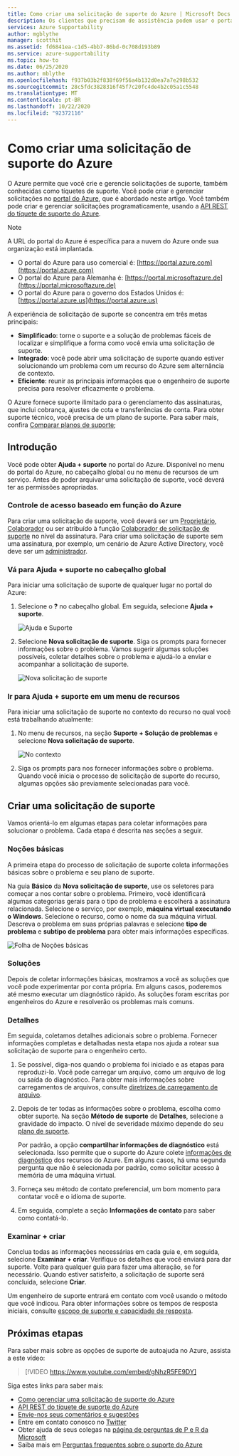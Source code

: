 ```yaml
---
title: Como criar uma solicitação de suporte do Azure | Microsoft Docs
description: Os clientes que precisam de assistência podem usar o portal do Azure para encontrar soluções de autoatendimento e para criar e gerenciar solicitações de suporte.
services: Azure Supportability
author: mgblythe
manager: scotthit
ms.assetid: fd6841ea-c1d5-4bb7-86bd-0c708d193b89
ms.service: azure-supportability
ms.topic: how-to
ms.date: 06/25/2020
ms.author: mblythe
ms.openlocfilehash: f937b03b2f838f69f56a4b132d0ea7a7e298b532
ms.sourcegitcommit: 28c5fdc3828316f45f7c20fc4de4b2c05a1c5548
ms.translationtype: MT
ms.contentlocale: pt-BR
ms.lasthandoff: 10/22/2020
ms.locfileid: "92372116"
---
```

# <a name="create-an-azure-support-request"></a>Como criar uma solicitação de suporte do Azure

O Azure permite que você crie e gerencie solicitações de suporte, também conhecidas como tíquetes de suporte. Você pode criar e gerenciar solicitações no [portal do Azure](https://portal.azure.com), que é abordado neste artigo. Você também pode criar e gerenciar solicitações programaticamente, usando a [API REST do tíquete de suporte do Azure](/rest/api/support).

> [!NOTE]
> A URL do portal do Azure é específica para a nuvem do Azure onde sua organização está implantada.
>
>* O portal do Azure para uso comercial é: [https://portal.azure.com](https://portal.azure.com)
>* O portal do Azure para Alemanha é: [https://portal.microsoftazure.de](https://portal.microsoftazure.de)
>* O portal do Azure para o governo dos Estados Unidos é: [https://portal.azure.us](https://portal.azure.us)

A experiência de solicitação de suporte se concentra em três metas principais:

* **Simplificado**: torne o suporte e a solução de problemas fáceis de localizar e simplifique a forma como você envia uma solicitação de suporte.
* **Integrado**: você pode abrir uma solicitação de suporte quando estiver solucionando um problema com um recurso do Azure sem alternância de contexto.
* **Eficiente**: reunir as principais informações que o engenheiro de suporte precisa para resolver eficazmente o problema.

O Azure fornece suporte ilimitado para o gerenciamento das assinaturas, que inclui cobrança, ajustes de cota e transferências de conta. Para obter suporte técnico, você precisa de um plano de suporte. Para saber mais, confira [Comparar planos de suporte](https://azure.microsoft.com/support/plans);

## <a name="getting-started"></a>Introdução

Você pode obter **Ajuda + suporte** no portal do Azure. Disponível no menu do portal do Azure, no cabeçalho global ou no menu de recursos de um serviço. Antes de poder arquivar uma solicitação de suporte, você deverá ter as permissões apropriadas.

### <a name="azure-role-based-access-control"></a>Controle de acesso baseado em função do Azure

Para criar uma solicitação de suporte, você deverá ser um [Proprietário](../../role-based-access-control/built-in-roles.md#owner), [Colaborador](../../role-based-access-control/built-in-roles.md#contributor) ou ser atribuído à função [Colaborador de solicitação de suporte](../../role-based-access-control/built-in-roles.md#support-request-contributor) no nível da assinatura. Para criar uma solicitação de suporte sem uma assinatura, por exemplo, um cenário de Azure Active Directory, você deve ser um [administrador](../../active-directory/roles/permissions-reference.md).

### <a name="go-to-help--support-from-the-global-header"></a>Vá para Ajuda + suporte no cabeçalho global

Para iniciar uma solicitação de suporte de qualquer lugar no portal do Azure:

1. Selecione o **?** no cabeçalho global. Em seguida, selecione **Ajuda + suporte**.

   ![Ajuda e Suporte](./media/how-to-create-azure-support-request/helpandsupportnewlower.png)

1. Selecione **Nova solicitação de suporte**. Siga os prompts para fornecer informações sobre o problema. Vamos sugerir algumas soluções possíveis, coletar detalhes sobre o problema e ajudá-lo a enviar e acompanhar a solicitação de suporte.

   ![Nova solicitação de suporte](./media/how-to-create-azure-support-request/newsupportrequest2lower.png)

### <a name="go-to-help--support-from-a-resource-menu"></a>Ir para Ajuda + suporte em um menu de recursos

Para iniciar uma solicitação de suporte no contexto do recurso no qual você está trabalhando atualmente:

1. No menu de recursos, na seção **Suporte + Solução de problemas** e selecione **Nova solicitação de suporte**.

   ![No contexto](./media/how-to-create-azure-support-request/incontext2lower.png)

1. Siga os prompts para nos fornecer informações sobre o problema. Quando você inicia o processo de solicitação de suporte do recurso, algumas opções são previamente selecionadas para você.

## <a name="create-a-support-request"></a>Criar uma solicitação de suporte

Vamos orientá-lo em algumas etapas para coletar informações para solucionar o problema. Cada etapa é descrita nas seções a seguir.

### <a name="basics"></a>Noções básicas

A primeira etapa do processo de solicitação de suporte coleta informações básicas sobre o problema e seu plano de suporte.

Na guia **Básico** da **Nova solicitação de suporte**, use os seletores para começar a nos contar sobre o problema. Primeiro, você identificará algumas categorias gerais para o tipo de problema e escolherá a assinatura relacionada. Selecione o serviço, por exemplo, **máquina virtual executando o Windows**. Selecione o recurso, como o nome da sua máquina virtual. Descreva o problema em suas próprias palavras e selecione **tipo de problema** e **subtipo de problema** para obter mais informações específicas.

![Folha de Noções básicas](./media/how-to-create-azure-support-request/basics2lower.png)

### <a name="solutions"></a>Soluções

Depois de coletar informações básicas, mostramos a você as soluções que você pode experimentar por conta própria. Em alguns casos, poderemos até mesmo executar um diagnóstico rápido. As soluções foram escritas por engenheiros do Azure e resolverão os problemas mais comuns.

### <a name="details"></a>Detalhes

Em seguida, coletamos detalhes adicionais sobre o problema. Fornecer informações completas e detalhadas nesta etapa nos ajuda a rotear sua solicitação de suporte para o engenheiro certo.

1. Se possível, diga-nos quando o problema foi iniciado e as etapas para reproduzi-lo. Você pode carregar um arquivo, como um arquivo de log ou saída do diagnóstico. Para obter mais informações sobre carregamentos de arquivos, consulte [diretrizes de carregamento de arquivo](how-to-manage-azure-support-request.md#file-upload-guidelines).

1. Depois de ter todas as informações sobre o problema, escolha como obter suporte. Na seção **Método de suporte** de **Detalhes**, selecione a gravidade do impacto. O nível de severidade máximo depende do seu [plano de suporte](https://azure.microsoft.com/support/plans).

    Por padrão, a opção **compartilhar informações de diagnóstico** está selecionada. Isso permite que o suporte do Azure colete [informações de diagnóstico](https://azure.microsoft.com/support/legal/support-diagnostic-information-collection/) dos recursos do Azure. Em alguns casos, há uma segunda pergunta que não é selecionada por padrão, como solicitar acesso à memória de uma máquina virtual.

1. Forneça seu método de contato preferencial, um bom momento para contatar você e o idioma de suporte.

1. Em seguida, complete a seção **Informações de contato** para saber como contatá-lo.

### <a name="review--create"></a>Examinar + criar

Conclua todas as informações necessárias em cada guia e, em seguida, selecione **Examinar + criar**. Verifique os detalhes que você enviará para dar suporte. Volte para qualquer guia para fazer uma alteração, se for necessário. Quando estiver satisfeito, a solicitação de suporte será concluída, selecione **Criar**.

Um engenheiro de suporte entrará em contato com você usando o método que você indicou. Para obter informações sobre os tempos de resposta iniciais, consulte [escopo de suporte e capacidade de resposta](https://azure.microsoft.com/support/plans/response/).


## <a name="next-steps"></a>Próximas etapas

Para saber mais sobre as opções de suporte de autoajuda no Azure, assista a este vídeo:

> [!VIDEO https://www.youtube.com/embed/gNhzR5FE9DY]

Siga estes links para saber mais:

* [Como gerenciar uma solicitação de suporte do Azure](how-to-manage-azure-support-request.md)
* [API REST do tíquete de suporte do Azure](/rest/api/support)
* [Envie-nos seus comentários e sugestões](https://feedback.azure.com/forums/266794-support-feedback)
* Entre em contato conosco no [Twitter](https://twitter.com/azuresupport)
* Obter ajuda de seus colegas na [página de perguntas de P e R da Microsoft](/answers/products/azure)
* Saiba mais em [Perguntas frequentes sobre o suporte do Azure](https://azure.microsoft.com/support/faq)